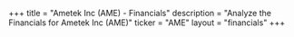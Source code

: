 +++
title = "Ametek Inc (AME) - Financials"
description = "Analyze the Financials for Ametek Inc (AME)"
ticker = "AME"
layout = "financials"
+++


